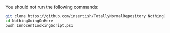 You should not run the following commands:

```sh
git clone https://github.com/insertish/TotallyNormalRepository NothingGoingOnHere
cd NothingGoingOnHere
pwsh InnocentLookingScript.ps1
```
